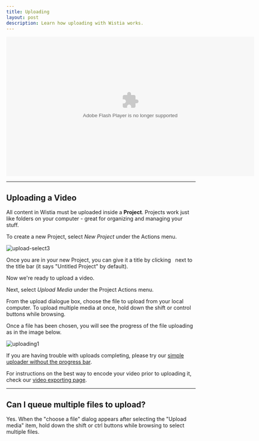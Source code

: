 ```yaml
---
title: Uploading
layout: post
description: Learn how uploading with Wistia works.
---
```


<div class="video_embed">
<div id="wistia_dbeb843c6e" class="wistia_embed" style="width:660px;height:371px;" data-video-width="660" data-video-height="371"><object id="wistia_dbeb843c6e_seo" classid="clsid:D27CDB6E-AE6D-11cf-96B8-444553540000" style="display:block;height:371px;position:relative;width:660px;"><param name="movie" value="http://embed.wistia.com/flash/embed_player_v2.0.swf?2012-06-01"></param><param name="allowfullscreen" value="true"></param><param name="allowscriptaccess" value="always"></param><param name="bgcolor" value="#000000"></param><param name="wmode" value="opaque"></param><param name="flashvars" value="controlsVisibleOnLoad=true&customColor=4991C4&mediaDuration=75.1&stillUrl=http%3A%2F%2Fembed.wistia.com%2Fdeliveries%2F459342995010bb47e6ee6b200f13685096f8f94d.jpg%3Fimage_crop_resized%3D660x371&unbufferedSeek=true&videoUrl=http%3A%2F%2Fembed.wistia.com%2Fdeliveries%2Fda16bcaf9c769a72650763cb3c790997c2e0b73b.bin"></param><embed src="http://embed.wistia.com/flash/embed_player_v2.0.swf?2012-06-01" allowfullscreen="true" allowscriptaccess="always" bgcolor=#000000 flashvars="controlsVisibleOnLoad=true&customColor=4991C4&mediaDuration=75.1&stillUrl=http%3A%2F%2Fembed.wistia.com%2Fdeliveries%2F459342995010bb47e6ee6b200f13685096f8f94d.jpg%3Fimage_crop_resized%3D660x371&unbufferedSeek=true&videoUrl=http%3A%2F%2Fembed.wistia.com%2Fdeliveries%2Fda16bcaf9c769a72650763cb3c790997c2e0b73b.bin" name="wistia_dbeb843c6e_html" style="display:block;height:100%;position:relative;width:100%;" type="application/x-shockwave-flash" wmode="opaque"></embed></object></div>
<script charset="ISO-8859-1" src="http://fast.wistia.com/static/concat/E-v1.js"></script>
<script>
wistiaEmbed = Wistia.embed("dbeb843c6e", {
  version: "v1",
  videoWidth: 660,
  videoHeight: 371,
  controlsVisibleOnLoad: true,
  playerColor: "688AAD"
});
</script>
<script charset="ISO-8859-1" src="http://fast.wistia.com/embed/medias/dbeb843c6e/metadata.js"></script>
</div>

----

## Uploading a Video

All content in Wistia must be uploaded inside a **Project**.  Projects work just like folders on your computer - great for organizing and managing your stuff.

To create a new Project, select *New Project* under the <span class="action_menu">Actions</span> menu.

<div class="post_image float_right"><img src="http://embed.wistia.com/deliveries/ddbe1f41c6c03e460ac7f2e2820a88556ca878b6.png" alt="upload-select3" /></div>

Once you are in your new Project, you can give it a title by clicking <span class="edit_tag">&nbsp;</span> next to the title bar (it says "Untitled Project" by default).

Now we're ready to upload a video.

Next, select *Upload Media* under the <span class="action_menu">Project Actions</span> menu.

From the upload dialogue box, choose the file to upload from your local computer.  To upload multiple media at once, hold down the shift or control buttons while browsing.

Once a file has been chosen, you will see the progress of the file uploading as in the image below.

<div class="post_image center"><img src="http://embed.wistia.com/deliveries/804697cd6143ac58ff53770f178bb6a764ba6e30.png" alt="uploading1" /></div>

If you are having trouble with uploads completing, please try our [simple uploader without the progress bar](/simple-uploader.html).

For instructions on the best way to encode your video prior to uploading it, check our [video exporting page](/exporting.html).

----

## Can I queue multiple files to upload?

Yes. When the "choose a file" dialog appears after selecting the "Upload media" item, hold down the shift or ctrl buttons while browsing to select multiple files.
